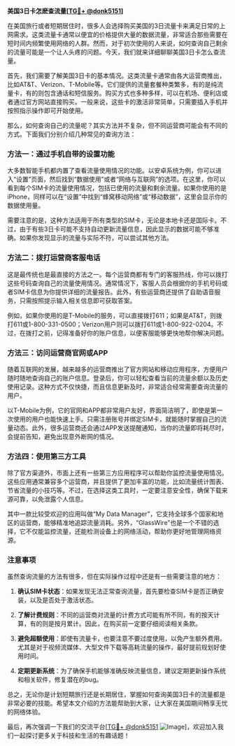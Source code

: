 **美国3日卡怎麽查流量[[TG💪+ @donk5151](https://t.me/s/donk5151)]**

在美国旅行或者短期居住时，很多人会选择购买美国的3日流量卡来满足日常的上网需求。这类流量卡通常以便宜的价格提供大量的数据流量，非常适合那些需要在短时间内频繁使用网络的人群。然而，对于初次使用的人来说，如何查询自己剩余的流量可能是一个让人头疼的问题。今天，我们就来详细聊聊美国3日卡怎么查流量。

首先，我们需要了解美国3日卡的基本情况。这类流量卡通常由各大运营商推出，比如AT&T、Verizon、T-Mobile等。它们提供的流量套餐种类繁多，有的是纯流量卡，有的则包含通话和短信服务。购买方式也多种多样，可以在机场、便利店或者通过官方网站直接购买。一般来说，这些卡的激活非常简单，只需要插入手机并按照指示操作即可开始使用。

那么，如何查询自己的流量呢？其实方法并不复杂，但不同运营商可能会有不同的方式。下面我们分别介绍几种常见的查询方法：

### 方法一：通过手机自带的设置功能

大多数智能手机都内置了查看流量使用情况的功能。以安卓系统为例，你可以进入“设置”页面，然后找到“数据使用”或者“网络与互联网”的选项。在这里，你可以看到每个SIM卡的流量使用情况，包括已使用的流量和剩余流量。如果你使用的是iPhone，同样可以在“设置”中找到“蜂窝移动网络”或“移动数据”，这里会显示你的数据使用量。

需要注意的是，这种方法适用于所有类型的SIM卡，无论是本地卡还是国际卡。不过，由于有些3日卡可能不支持自动更新流量信息，因此显示的数据可能不够准确。如果你发现显示的流量与实际不符，可以尝试其他方法。

### 方法二：拨打运营商客服电话

这是最传统也是最直接的方法之一。每个运营商都有专门的客服热线，你可以拨打这些号码查询自己的流量使用情况。通常情况下，客服人员会根据你的手机号码或者SIM卡信息为你提供详细的流量报告。此外，有些运营商还提供了自助语音服务，只需按照提示输入相关信息即可获取答案。

例如，如果你使用的是T-Mobile的服务，可以直接拨打611；如果是AT&T，则拨打611或1-800-331-0500；Verizon用户则可以拨打611或1-800-922-0204。不过，在拨打之前，记得准备好你的账户信息，以便客服能够更快地帮你解决问题。

### 方法三：访问运营商官网或APP

随着互联网的发展，越来越多的运营商推出了官方网站和移动应用程序，方便用户随时随地查询自己的账户信息。登录后，你可以轻松查看当前的流量余额以及历史使用记录。这种方式不仅快捷，而且信息更新及时，非常适合经常需要查询流量的用户。

以T-Mobile为例，它的官网和APP都非常用户友好，界面简洁明了，即使是第一次使用的用户也能快速上手。只需注册账号并绑定SIM卡，就能随时掌握自己的流量动态。此外，很多运营商还会通过APP发送提醒通知，当你的流量即将耗尽时，会提前告知，避免出现意外断网的情况。

### 方法四：使用第三方工具

除了官方渠道外，市面上还有一些第三方应用程序可以帮助你监控流量使用情况。这些应用通常兼容多个运营商，并且提供了更加丰富的功能，比如流量统计图表、节省流量的小技巧等。不过，在选择这类工具时，一定要注意安全性，确保下载来源可靠，以免泄露个人信息。

其中一款比较受欢迎的应用叫做“My Data Manager”，它支持全球多个国家和地区的运营商，能够精准地追踪流量消耗。另外，“GlassWire”也是一个不错的选择，它不仅能监控流量，还能检测设备上的网络活动，帮助你更好地管理网络资源。

### 注意事项

虽然查询流量的方法有很多，但在实际操作过程中还是有一些需要注意的地方：

1. **确认SIM卡状态**：如果发现无法正常查询流量，首先要检查SIM卡是否正确安装，以及是否处于激活状态。
   
2. **了解计费规则**：不同的运营商对流量的计费方式可能有所不同，有的按天计算，有的则是按月累计。因此，在购买前一定要仔细阅读相关条款。

3. **避免超额使用**：即使有流量卡，也要注意不要过度使用，以免产生额外费用。尤其是对于视频流媒体、大型文件下载等高耗流量的操作，最好提前规划好使用时间。

4. **定期更新系统**：为了确保手机能够准确反映流量信息，建议定期更新操作系统和相关软件，修复潜在的bug。

总之，无论你是计划短期旅行还是长期居住，掌握如何查询美国3日卡的流量都是非常必要的技能。希望本文介绍的方法能帮助到大家，让大家在美国期间畅享无忧的网络体验。

最后，再次强调一下我们的交流平台[[TG💪+ @donk5151](https://t.me/s/donk5151) ![Image](https://i.postimg.cc/rwNCRYN7/Snipaste-2025-04-30-17-27-05.png)]，欢迎加入我们一起探讨更多关于科技和生活的有趣话题！